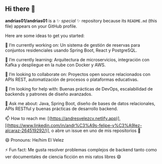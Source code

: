## Hi there 👋


**andrias01/andrias01** is a ✨ _special_ ✨ repository because its `README.md` (this file) appears on your GitHub profile.

Here are some ideas to get you started:

🔭 I’m currently working on:
Un sistema de gestión de reservas para conjuntos residenciales usando Spring Boot, React y PostgreSQL.

🌱 I’m currently learning:
Arquitectura de microservicios, integración con Kafka y despliegue en la nube con Docker y AWS.

👯 I’m looking to collaborate on:
Proyectos open source relacionados con APIs REST, automatización de procesos o plataformas educativas.

🤔 I’m looking for help with:
Buenas prácticas de DevOps, escalabilidad de backends y patrones de diseño avanzados.

💬 Ask me about:
Java, Spring Boot, diseño de bases de datos relacionales, APIs RESTful y buenas prácticas de desarrollo backend.

📫 How to reach me:
[(https://andresvelezcv.netlify.app)], [(https://www.linkedin.com/in/andr%C3%A9s-felipe-v%C3%A9lez-alcaraz-264519292/)], o abre un issue en uno de mis repositorios 🚀

😄 Pronouns:
He/him El Velez

⚡ Fun fact:
Me gusta resolver problemas complejos de backend tanto como ver documentales de ciencia ficción en mis ratos libres 😄